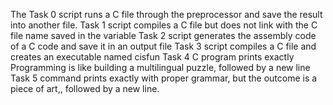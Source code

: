 The Task 0 script runs a C file through the preprocessor and save the result into  another file. 
Task 1 script compiles a C file but does not link with the C file name saved in the variable 
Task 2 script generates the assembly code of a C code and save it in an output file
Task 3 script compiles a C file and creates an executable named cisfun
Task 4 C program prints exactly Programming is like building a multilingual puzzle, followed by a new line 
Task 5 command  prints exactly with proper grammar, but the outcome is a piece of art,, followed by a new line.
